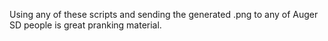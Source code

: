Using any of these scripts and sending the generated .png to any of Auger SD people is great pranking material.
